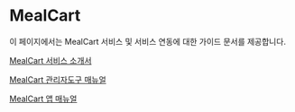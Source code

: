 # MealCart

이 페이지에서는 MealCart 서비스 및 서비스 연동에 대한 가이드 문서를 제공합니다.


[MealCart 서비스 소개서]()

[MealCart 관리자도구 매뉴얼](./guide/admin.html)

[MealCart 앱 매뉴얼](./guide/app.html)
